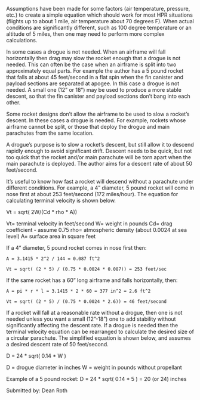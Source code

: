 Assumptions have been made for some factors (air temperature, pressure, etc.) to create a simple equation which should work for most HPR situations (flights up to about 1 mile, air temperature about 70 degrees F). When actual conditions are significantly different, such as 100 degree temperature or an altitude of 5 miles, then one may need to perform more complex calculations.

In some cases a drogue is not needed. When an airframe will fall horizontally then drag may slow the rocket enough that a drogue is not needed. This can often be the case when an airframe is split into two approximately equal parts. For example the author has a 5 pound rocket that falls at about 45 feet/second in a flat spin when the fin canister and payload sections are separated at apogee. In this case a drogue is not needed. A small one (12” or 18”) may be used to produce a more stable descent, so that the fin canister and payload sections don’t bang into each other.

Some rocket designs don’t allow the airframe to be used to slow a rocket’s descent. In these cases a drogue is needed. For example, rockets whose airframe cannot be split, or those that deploy the drogue and main parachutes from the same location.

A drogue’s purpose is to slow a rocket’s descent, but still allow it to descend rapidly enough to avoid significant drift. Descent needs to be quick, but not too quick that the rocket and/or main parachute will be torn apart when the main parachute is deployed. The author aims for a descent rate of about 50 feet/second.

It’s useful to know how fast a rocket will descend without a parachute under different conditions. For example, a 4” diameter, 5 pound rocket will come in nose first at about 253 feet/second (172 miles/hour). The equation for calculating terminal velocity is shown below.

Vt = sqrt( 2W/(Cd \* rho \* A))

Vt= terminal velocity in feet/second W= weight in pounds Cd= drag coefficient - assume 0.75 rho= atmospheric density (about 0.0024 at sea level) A= surface area in square feet

If a 4” diameter, 5 pound rocket comes in nose first then:

    A = 3.1415 * 2^2 / 144 = 0.087 ft^2
    
    Vt = sqrt( (2 * 5) / (0.75 * 0.0024 * 0.087)) = 253 feet/sec

If the same rocket has a 60” long airframe and falls horizontally, then:

    A = pi * r * l = 3.1415 * 2 * 60 = 377 in^2 = 2.6 ft^2
    
    Vt = sqrt( (2 * 5) / (0.75 * 0.0024 * 2.6)) = 46 feet/second

If a rocket will fall at a reasonable rate without a drogue, then one is not needed unless you want a small (12”-18”) one to add stability without significantly affecting the descent rate. If a drogue is needed then the terminal velocity equation can be rearranged to calculate the desired size of a circular parachute. The simplified equation is shown below, and assumes a desired descent rate of 50 feet/second.

D = 24 \* sqrt( 0.14 \* W )

D = drogue diameter in inches W = weight in pounds without propellant

Example of a 5 pound rocket: D = 24 \* sqrt( 0.14 \* 5 ) = 20 (or 24) inches

Submitted by: Dean Roth

